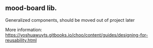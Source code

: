 ## mood-board lib.

Generalized components, should be moved out of project later

More information:  https://yoshuawuyts.gitbooks.io/choo/content/guides/designing-for-reusability.html
